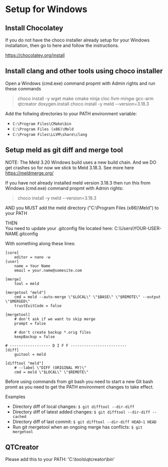 Setup for Windows
=================

Install Chocolatey
------------------
If you do not have the choco installer already setup for your Windows installation, 
then go to here and follow the instructions.

https://chocolatey.org/install


Install clang and other tools using choco installer
---------------------------------------------------
Open a Windows (cmd.exe) command propmt with Admin rights and run these commands
> choco install -y wget make cmake ninja cloc llvm mingw gcc-arm qtcreator doxygen.install
> choco install -y meld --version=3.18.3


Add the follwing directories to your PATH environment variable:
 - `C:\Program Files\CMake\bin`
 - `C:\Program Files (x86)\Meld`
 - `C:\Program Files\LLVM\share\clang`



Setup meld as git diff and merge tool
-------------------------------------
NOTE: The Meld 3.20 Windows build uses a new build chain. And we DO get crashes so for now we stick to Meld 3.18.3.
      See more here https://meldmerge.org/

If you have not already installed meld version 3.18.3 then run this from 
Windows (cmd.exe) command propmt with Admin rights: 
> choco install -y meld --version=3.18.3

AND you MUST add the meld directory ("C:\Program Files (x86)\Meld") to your PATH 

THEN  
You need to update your .gitconfig file located here:
C:\Users\YOUR-USER-NAME\.gitconfig

With something along these lines:

    [core]
        editor = nano -w
    [user]
        name = Your Name
        email = your.name@somesite.com
        
    [merge]
        tool = meld

    [mergetool "meld"]
        cmd = meld --auto-merge \"$LOCAL\" \"$BASE\" \"$REMOTE\" --output \"$MERGED\"
        trustExitCode = false

    [mergetool]
        # don't ask if we want to skip merge
        prompt = false

        # don't create backup *.orig files
        keepBackup = false

    # ------------------ D I F F -------------------------
    [diff]
        guitool = meld

    [difftool "meld"]
        # --label \"DIFF (ORIGINAL MY)\"
        cmd = meld \"$LOCAL\" \"$REMOTE\"



Before using commands from git bash you need to start a new Git bash promt as you need to get the PATH environment changes 
to take effect.

Examples
 - Directory diff of local changes: `$ git difftool --dir-diff`
 - Directory diff of latest added changes: `$ git difftool --dir-diff --cached`
 - Directory diff of last commit: `$ git difftool --dir-diff HEAD~1 HEAD`
 - Run git mergetool when an ongoing merge has conflicts: `$ git mergetool` 


QTCreator
---------
Please add this to your PATH: 'C:\tools\qtcreator\bin'




